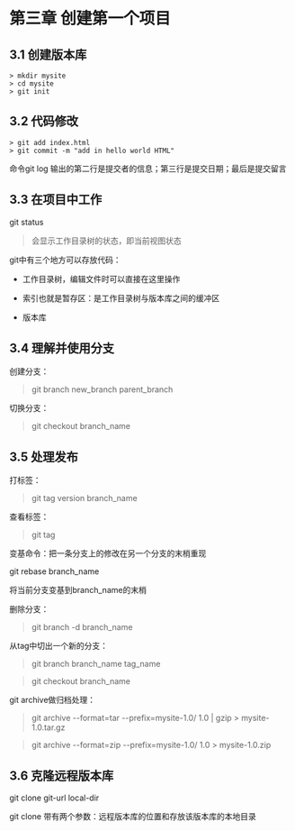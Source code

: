 # 第三章 创建第一个项目

## 3.1 创建版本库

```
> mkdir mysite
> cd mysite
> git init
```

## 3.2 代码修改

```
> git add index.html
> git commit -m "add in hello world HTML"
```

命令git log 输出的第二行是提交者的信息；第三行是提交日期；最后是提交留言

## 3.3 在项目中工作

git status

> 会显示工作目录树的状态，即当前视图状态

git中有三个地方可以存放代码：

* 工作目录树，编辑文件时可以直接在这里操作

* 索引也就是暂存区：是工作目录树与版本库之间的缓冲区

* 版本库

## 3.4 理解并使用分支

创建分支：

> git branch new_branch parent_branch

切换分支：

> git checkout branch_name

## 3.5 处理发布

打标签：

> git tag version branch_name

查看标签：

> git tag

变基命令：把一条分支上的修改在另一个分支的末梢重现

git rebase branch_name

将当前分支变基到branch_name的末梢

删除分支：

> git branch -d branch_name

从tag中切出一个新的分支：

> git branch branch_name tag_name

> git checkout branch_name

git archive做归档处理：

> git archive --format=tar --prefix=mysite-1.0/ 1.0 | gzip > mysite-1.0.tar.gz

> git archive --format=zip --prefix=mysite-1.0/ 1.0 > mysite-1.0.zip

## 3.6 克隆远程版本库

git clone git-url local-dir

git clone 带有两个参数：远程版本库的位置和存放该版本库的本地目录





              





